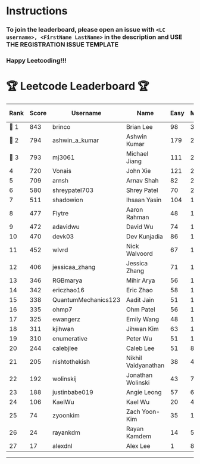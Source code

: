 # Instructions
### To join the leaderboard, please open an issue with `<LC username>, <FirstName LastName>` in the description and USE THE REGISTRATION ISSUE TEMPLATE
### Happy Leetcoding!!!


# 🏆 Leetcode Leaderboard 🏆

| Rank | Score | Username       | Name | Easy | Medium | Hard | Problems Solved |
|------|----------------|-----------------|-------------------|--------------|--------------|--------------|--------------|
| 🥇 1 | 843 | brinco | Brian Lee | 98 | 305 | 45 | 448 |
| 🥈 2 | 794 | ashwin_a_kumar | Ashwin Kumar | 179 | 276 | 21 | 476 |
| 🥉 3 | 793 | mj3061 | Michael Jiang | 111 | 275 | 44 | 430 |
| 4 | 720 | Vonais | John Xie | 121 | 247 | 35 | 403 |
| 5 | 709 | arnsh | Arnav Shah | 82 | 231 | 55 | 368 |
| 6 | 580 | shreypatel703 | Shrey Patel | 70 | 219 | 24 | 313 |
| 7 | 511 | shadowion | Ihsaan Yasin | 104 | 172 | 21 | 297 |
| 8 | 477 | Flytre | Aaron Rahman | 48 | 153 | 41 | 242 |
| 9 | 472 | adavidwu | David Wu | 74 | 157 | 28 | 259 |
| 10 | 470 | devk03 | Dev Kunjadia | 86 | 177 | 10 | 273 |
| 11 | 452 | wlvrd | Nick Walvoord | 67 | 170 | 15 | 252 |
| 12 | 406 | jessicaa_zhang | Jessica Zhang | 71 | 142 | 17 | 230 |
| 13 | 346 | RGBmarya | Mihir Arya | 56 | 112 | 22 | 190 |
| 14 | 342 | ericzhao16 | Eric Zhao | 58 | 127 | 10 | 195 |
| 15 | 338 | QuantumMechanics123 | Aadit Jain | 51 | 124 | 13 | 188 |
| 16 | 335 | ohmp7 | Ohm Patel | 56 | 123 | 11 | 190 |
| 17 | 325 | ewangerz | Emily Wang | 48 | 110 | 19 | 177 |
| 18 | 311 | kjihwan | Jihwan Kim | 63 | 103 | 14 | 180 |
| 19 | 310 | enumerative | Peter Wu | 51 | 110 | 13 | 174 |
| 20 | 244 | calebjlee | Caleb Lee | 51 | 83 | 9 | 143 |
| 21 | 205 | nishtothekish | Nikhil Vaidyanathan | 38 | 40 | 29 | 107 |
| 22 | 192 | wolinskij | Jonathan Wolinski | 43 | 70 | 3 | 116 |
| 23 | 188 | justinbabe019 | Angie Leong | 57 | 61 | 3 | 121 |
| 24 | 106 | KaelWu | Kael Wu | 20 | 43 | 0 | 63 |
| 25 | 74 | zyoonkim | Zach Yoon-Kim | 35 | 18 | 1 | 54 |
| 26 | 24 | rayankdm | Rayan Kamdem | 14 | 5 | 0 | 19 |
| 27 | 17 | alexdnl | Alex Lee | 1 | 8 | 0 | 9 |
---